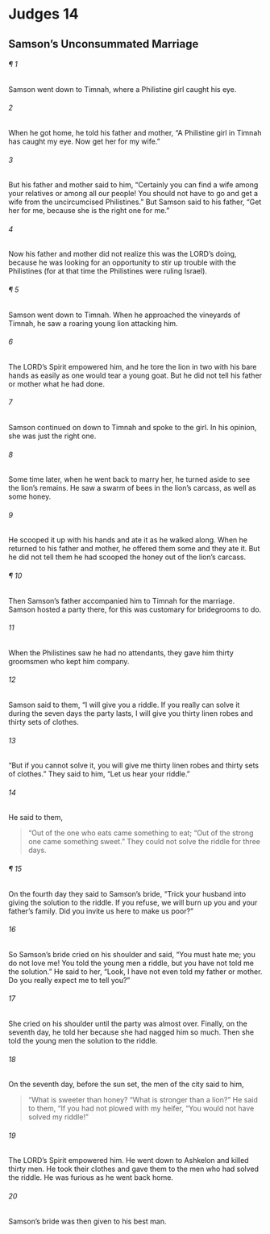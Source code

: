 # Judges 14
## Samson’s Unconsummated Marriage
###### ¶ 1
Samson went down to Timnah, where a Philistine girl caught his eye.
###### 2
When he got home, he told his father and mother, “A Philistine girl in Timnah has caught my eye. Now get her for my wife.”
###### 3
But his father and mother said to him, “Certainly you can find a wife among your relatives or among all our people! You should not have to go and get a wife from the uncircumcised Philistines.” But Samson said to his father, “Get her for me, because she is the right one for me.”
###### 4
Now his father and mother did not realize this was the LORD’s doing, because he was looking for an opportunity to stir up trouble with the Philistines (for at that time the Philistines were ruling Israel).
###### ¶ 5
Samson went down to Timnah. When he approached the vineyards of Timnah, he saw a roaring young lion attacking him.
###### 6
The LORD’s Spirit empowered him, and he tore the lion in two with his bare hands as easily as one would tear a young goat. But he did not tell his father or mother what he had done.
###### 7
Samson continued on down to Timnah and spoke to the girl. In his opinion, she was just the right one.
###### 8
Some time later, when he went back to marry her, he turned aside to see the lion’s remains. He saw a swarm of bees in the lion’s carcass, as well as some honey.
###### 9
He scooped it up with his hands and ate it as he walked along. When he returned to his father and mother, he offered them some and they ate it. But he did not tell them he had scooped the honey out of the lion’s carcass.
###### ¶ 10
Then Samson’s father accompanied him to Timnah for the marriage. Samson hosted a party there, for this was customary for bridegrooms to do.
###### 11
When the Philistines saw he had no attendants, they gave him thirty groomsmen who kept him company.
###### 12
Samson said to them, “I will give you a riddle. If you really can solve it during the seven days the party lasts, I will give you thirty linen robes and thirty sets of clothes.
###### 13
“But if you cannot solve it, you will give me thirty linen robes and thirty sets of clothes.” They said to him, “Let us hear your riddle.”
###### 14
He said to them,
> “Out of the one who eats came something to eat;
> “Out of the strong one came something sweet.”
They could not solve the riddle for three days.
###### ¶ 15
On the fourth day they said to Samson’s bride, “Trick your husband into giving the solution to the riddle. If you refuse, we will burn up you and your father’s family. Did you invite us here to make us poor?”
###### 16
So Samson’s bride cried on his shoulder and said, “You must hate me; you do not love me! You told the young men a riddle, but you have not told me the solution.” He said to her, “Look, I have not even told my father or mother. Do you really expect me to tell you?”
###### 17
She cried on his shoulder until the party was almost over. Finally, on the seventh day, he told her because she had nagged him so much. Then she told the young men the solution to the riddle.
###### 18
On the seventh day, before the sun set, the men of the city said to him,
> “What is sweeter than honey?
> “What is stronger than a lion?”
He said to them,
> “If you had not plowed with my heifer,
> “You would not have solved my riddle!”
###### 19
The LORD’s Spirit empowered him. He went down to Ashkelon and killed thirty men. He took their clothes and gave them to the men who had solved the riddle. He was furious as he went back home.
###### 20
Samson’s bride was then given to his best man.
